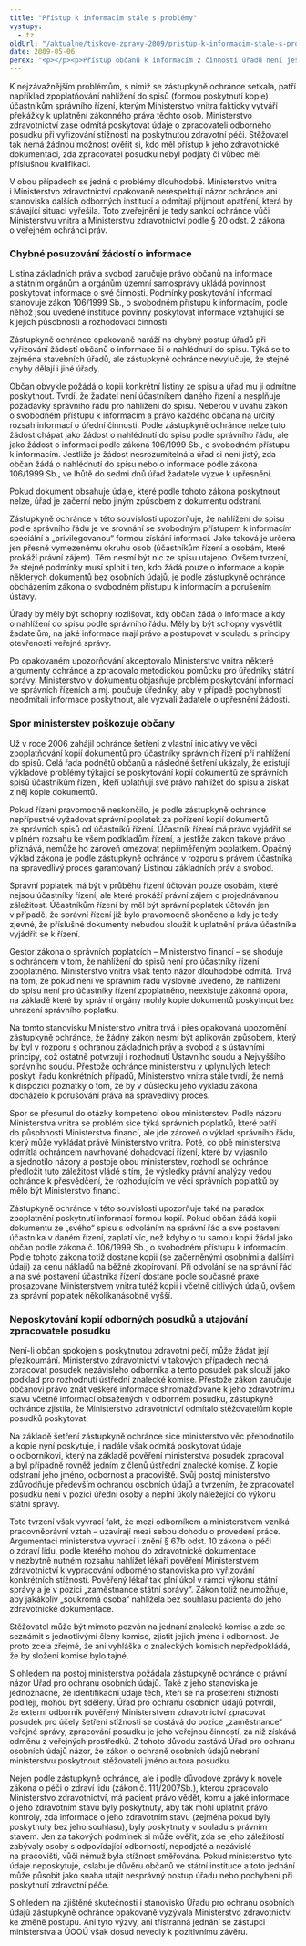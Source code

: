 ```yaml
---
title: "Přístup k informacím stále s problémy"
vystupy:
  - tz
oldUrl: "/aktualne/tiskove-zpravy-2009/pristup-k-informacim-stale-s-problemy"
date: 2009-05-06
perex: "<p></p><p>Přístup občanů k informacím z činnosti úřadů není ještě stále dostatečný. Lidé se na ochránce obracejí v mnoha případech, kdy jim úřady mnohdy bezdůvodně odmítají informace poskytnout, nebo žádost o informaci chybně vyhodnotí. Občané se dostávají do situací, kdy právě kvůli neposkytnutým informacím nemají v řízení rovnocenné postavení a úřady jim tímto způsobem upírají jedno ze základních práv – právo na spravedlivý proces.</p>"
---
```


<!-- imported from the old website -->

<p>K nejzávažnějším problémům, s nimiž se zástupkyně ochránce setkala, patří například zpoplatňování nahlížení do spisů (formou poskytnutí kopie) účastníkům správního řízení, kterým Ministerstvo vnitra fakticky vytváří překážky k uplatnění zákonného práva těchto osob. Ministerstvo zdravotnictví zase odmítá poskytovat údaje o zpracovateli odborného posudku při vyřizování stížností na poskytnutou zdravotní péči. Stěžovatel tak nemá žádnou možnost ověřit si, kdo měl přístup k jeho zdravotnické dokumentaci, zda zpracovatel posudku nebyl podjatý či vůbec měl příslušnou kvalifikaci.</p><p>V obou případech se jedná o problémy dlouhodobé. Ministerstvo vnitra i Ministerstvo zdravotnictví opakovaně nerespektují názor ochránce ani stanoviska dalších odborných institucí a odmítají přijmout opatření, která by stávající situaci vyřešila. Toto zveřejnění je tedy sankcí ochránce vůči Ministerstvu vnitra a Ministerstvu zdravotnictví podle § 20 odst. 2 zákona o veřejném ochránci práv.</p><h3>Chybné posuzování žádostí o informace</h3><p>Listina základních práv a svobod zaručuje právo občanů na informace a státním orgánům a orgánům územní samosprávy ukládá povinnost poskytovat informace o své činnosti. Podmínky poskytování informací stanovuje zákon 106/1999 Sb., o svobodném přístupu k informacím, podle něhož jsou uvedené instituce povinny poskytovat informace vztahující se k jejich působnosti a rozhodovací činnosti.</p><p>Zástupkyně ochránce opakovaně naráží na chybný postup úřadů při vyřizování žádostí občanů o informace či o nahlédnutí do spisu. Týká se to zejména stavebních úřadů, ale zástupkyně ochránce nevylučuje, že stejné chyby dělají i jiné úřady.</p><p>Občan obvykle požádá o kopii konkrétní listiny ze spisu a úřad mu ji odmítne poskytnout. Tvrdí, že žadatel není účastníkem daného řízení a nesplňuje požadavky správního řádu pro nahlížení do spisu. Neberou v úvahu zákon o svobodném přístupu k informacím a právo každého občana na určitý rozsah informací o úřední činnosti. Podle zástupkyně ochránce nelze tuto žádost chápat jako žádost o nahlédnutí do spisu podle správního řádu, ale jako žádost o informaci podle zákona 106/1999 Sb., o svobodném přístupu k informacím. Jestliže je žádost nesrozumitelná a úřad si není jistý, zda občan žádá o nahlédnutí do spisu nebo o informace podle zákona 106/1999 Sb., ve lhůtě do sedmi dnů úřad žadatele vyzve k upřesnění.</p><p>Pokud dokument obsahuje údaje, které podle tohoto zákona poskytnout nelze, úřad je začerní nebo jiným způsobem z dokumentu odstraní.</p><p>Zástupkyně ochránce v této souvislosti upozorňuje, že nahlížení do spisu podle správního řádu je ve srovnání se svobodným přístupem k informacím speciální a „privilegovanou“ formou získání informací. Jako taková je určena jen přesně vymezenému okruhu osob (účastníkům řízení a osobám, které prokáží právní zájem). Těm nesmí být nic ze spisu utajeno. Ovšem tvrzení, že stejné podmínky musí splnit i ten, kdo žádá pouze o informace a kopie některých dokumentů bez osobních údajů, je podle zástupkyně ochránce obcházením zákona o svobodném přístupu k informacím a porušením ústavy.</p><p>Úřady by měly být schopny rozlišovat, kdy občan žádá o informace a kdy o nahlížení do spisu podle správního řádu. Měly by být schopny vysvětlit žadatelům, na jaké informace mají právo a postupovat v souladu s principy otevřenosti veřejné správy.</p><p>Po opakovaném upozorňování akceptovalo Ministerstvo vnitra některé argumenty ochránce a zpracovalo metodickou pomůcku pro úředníky státní správy. Ministerstvo v dokumentu objasňuje problém poskytování informací ve správních řízeních a mj. poučuje úředníky, aby v případě pochybností neodmítali informace poskytnout, ale vyzvali žadatele o upřesnění žádosti.</p><h3>Spor ministerstev poškozuje občany</h3><p>Už v roce 2006 zahájil ochránce šetření z vlastní iniciativy ve věci zpoplatňování kopií dokumentů pro účastníky správních řízení při nahlížení do spisů. Celá řada podnětů občanů a následné šetření ukázaly, že existují výkladové problémy týkající se poskytování kopií dokumentů ze správních spisů účastníkům řízení, kteří uplatňují své právo nahlížet do spisu a získat z něj kopie dokumentů.</p><p>Pokud řízení pravomocně neskončilo, je podle zástupkyně ochránce nepřípustné vyžadovat správní poplatek za pořízení kopií dokumentů ze správních spisů od účastníků řízení. Účastník řízení má právo vyjádřit se v plném rozsahu ke všem podkladům řízení, a jestliže zákon takové právo přiznává, nemůže ho zároveň omezovat nepřiměřeným poplatkem. Opačný výklad zákona je podle zástupkyně ochránce v rozporu s právem účastníka na spravedlivý proces garantovaný Listinou základních práv a svobod. </p><p>Správní poplatek má být v průběhu řízení účtován pouze osobám, které nejsou účastníky řízení, ale které prokáží právní zájem o projednávanou záležitost. Účastníkům řízení by měl být správní poplatek účtován jen v případě, že správní řízení již bylo pravomocně skončeno a kdy je tedy zjevné, že příslušné dokumenty nebudou sloužit k uplatnění práva účastníka vyjádřit se k řízení.</p><p>Gestor zákona o správních poplatcích – Ministerstvo financí – se shoduje s ochráncem v tom, že nahlížení do spisů není pro účastníky řízení zpoplatněno. Ministerstvo vnitra však tento názor dlouhodobě odmítá. Trvá na tom, že pokud není ve správním řádu výslovně uvedeno, že nahlížení do spisu není pro účastníky řízení zpoplatněno, neexistuje zákonná opora, na základě které by správní orgány mohly kopie dokumentů poskytnout bez uhrazení správního poplatku.</p><p>Na tomto stanovisku Ministerstvo vnitra trvá i přes opakovaná upozornění zástupkyně ochránce, že žádný zákon nesmí být aplikován způsobem, který by byl v rozporu s ochranou základních práv a svobod a s ústavními principy, což ostatně potvrzují i rozhodnutí Ústavního soudu a Nejvyššího správního soudu. Přestože ochránce ministerstvu v uplynulých letech poskytl řadu konkrétních případů, Ministerstvo vnitra stále tvrdí, že nemá k dispozici poznatky o tom, že by v důsledku jeho výkladu zákona docházelo k porušování práva na spravedlivý proces.</p><p>Spor se přesunul do otázky kompetencí obou ministerstev. Podle názoru Ministerstva vnitra se problém sice týká správních poplatků, které patří do působnosti Ministerstva financí, ale jde zároveň o výklad správního řádu, který může vykládat právě Ministerstvo vnitra. Poté, co obě ministerstva odmítla ochráncem navrhované dohadovací řízení, které by vyjasnilo a sjednotilo názory a postoje obou ministerstev, rozhodl se ochránce předložit tuto záležitost vládě s tím, že výsledky právní analýzy vedou ochránce k přesvědčení, že rozhodujícím ve věci správních poplatků by mělo být Ministerstvo financí.</p><p>Zástupkyně ochránce v této souvislosti upozorňuje také na paradox zpoplatnění poskytnutí informací formou kopií. Pokud občan žádá kopii dokumentu ze „svého“ spisu s odvoláním na správní řád a své postavení účastníka v daném řízení, zaplatí víc, než kdyby o tu samou kopii žádal jako občan podle zákona č. 106/1999 Sb., o svobodném přístupu k informacím. Podle tohoto zákona totiž dostane kopii (se začerněnými osobními a dalšími údaji) za cenu nákladů na běžné zkopírování. Při odvolání se na správní řád a na své postavení účastníka řízení dostane podle současné praxe prosazované Ministerstvem vnitra tutéž kopii i včetně citlivých údajů, ovšem za správní poplatek několikanásobně vyšší.</p><h3>Neposkytování kopií odborných posudků a utajování zpracovatele posudku</h3><p>Není-li občan spokojen s poskytnutou zdravotní péčí, může žádat její přezkoumání. Ministerstvo zdravotnictví v takových případech nechá zpracovat posudek nezávislého odborníka a tento posudek pak slouží jako podklad pro rozhodnutí ústřední znalecké komise. Přestože zákon zaručuje občanovi právo znát veškeré informace shromažďované k jeho zdravotnímu stavu včetně informací obsažených v odborném posudku, zástupkyně ochránce zjistila, že Ministerstvo zdravotnictví odmítalo stěžovatelům kopie posudků poskytovat.</p><p>Na základě šetření zástupkyně ochránce sice ministerstvo věc přehodnotilo a kopie nyní poskytuje, i nadále však odmítá poskytovat údaje o odborníkovi, který na základě pověření ministerstva posudek zpracoval a byl případně rovněž jedním z členů ústřední znalecké komise. Z kopie odstraní jeho jméno, odbornost a pracoviště. Svůj postoj ministerstvo zdůvodňuje především ochranou osobních údajů a tvrzením, že zpracovatel posudku není v pozici úřední osoby a neplní úkoly náležející do výkonu státní správy.</p><p>Toto tvrzení však vyvrací fakt, že mezi odborníkem a ministerstvem vzniká pracovněprávní vztah – uzavírají mezi sebou dohodu o provedení práce. Argumentaci ministerstva vyvrací i znění § 67b odst. 10 zákona o péči o zdraví lidu, podle kterého mohou do zdravotnické dokumentace v nezbytně nutném rozsahu nahlížet lékaři pověření Ministerstvem zdravotnictví k vypracování odborného stanoviska pro vyřizování konkrétních stížností. Pověřený lékař tak plní úkol v rámci výkonu státní správy a je v pozici „zaměstnance státní správy“. Zákon totiž neumožňuje, aby jakákoliv „soukromá osoba“ nahlížela bez souhlasu pacienta do jeho zdravotnické dokumentace.</p><p>Stěžovatel může být mimoto pozván na jednání znalecké komise a zde se seznámit s jednotlivými členy komise, zjistit jejich jména i odbornost. Je proto zcela zřejmé, že ani vyhláška o znaleckých komisích nepředpokládá, že by složení komise bylo tajné.</p><p>S ohledem na postoj ministerstva požádala zástupkyně ochránce o právní názor Úřad pro ochranu osobních údajů. Také z jeho stanoviska je jednoznačné, že identifikační údaje těch, kteří se na prošetření stížností podílejí, mohou být sděleny. Úřad pro ochranu osobních údajů potvrdil, že externí odborník pověřený Ministerstvem zdravotnictví zpracovat posudek pro účely šetření stížnosti se dostává do pozice „zaměstnance“ veřejné správy, zpracování posudku je jeho veřejnou činností, za niž získává odměnu z veřejných prostředků. Z tohoto důvodu zastává Úřad pro ochranu osobních údajů názor, že zákon o ochraně osobních údajů nebrání ministerstvu poskytnout stěžovateli jméno autora posudku.</p><p>Nejen podle zástupkyně ochránce, ale i podle důvodové zprávy k novele zákona o péči o zdraví lidu (zákon č. 111/2007Sb.), kterou zpracovalo Ministerstvo zdravotnictví, má pacient právo vědět, komu a jaké informace o jeho zdravotním stavu byly poskytnuty, aby tak mohl uplatnit právo kontroly, zda informace o jeho zdravotním stavu (zejména pokud byly poskytnuty bez jeho souhlasu), byly poskytnuty v souladu s právním stavem. Jen za takových podmínek si může ověřit, zda se jeho záležitostí zabývaly osoby s odpovídající odborností, nepodjaté a nezávislé na pracovišti, vůči němuž byla stížnost směřována. Pokud ministerstvo tyto údaje neposkytuje, oslabuje důvěru občanů ve státní instituce a toto jednání může působit jako snaha utajit nesprávný postup úřadu nebo pochybení při poskytnutí zdravotní péče.</p><p>S ohledem na zjištěné skutečnosti i stanovisko Úřadu pro ochranu osobních údajů zástupkyně ochránce opakovaně vyzývala Ministerstvo zdravotnictví ke změně postupu. Ani tyto výzvy, ani třístranná jednání se zástupci ministerstva a ÚOOÚ však dosud nevedly k pozitivnímu závěru.</p>
